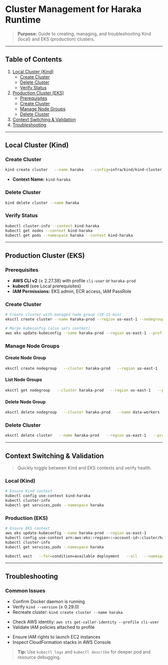 # Cluster Management for Haraka Runtime

> **Purpose:** Guide to creating, managing, and troubleshooting Kind (local) and EKS (production) clusters.

---

## Table of Contents

1. [Local Cluster (Kind)](#local-cluster-kind)
   - [Create Cluster](#create-cluster)
   - [Delete Cluster](#delete-cluster)
   - [Verify Status](#verify-status)
2. [Production Cluster (EKS)](#production-cluster-eks)
   - [Prerequisites](#prerequisites)
   - [Create Cluster](#create-cluster-1)
   - [Manage Node Groups](#manage-node-groups)
   - [Delete Cluster](#delete-cluster-1)
3. [Context Switching & Validation](#context-switching--validation)
4. [Troubleshooting](#troubleshooting)

---

## Local Cluster (Kind)

### Create Cluster

```bash
kind create cluster   --name haraka   --config=infra/kind/kind-cluster.yaml  # annotated Kind config
```

- **Context Name:** `kind-haraka`

### Delete Cluster

```bash
kind delete cluster --name haraka
```

### Verify Status

```bash
kubectl cluster-info --context kind-haraka
kubectl get nodes --context kind-haraka
kubectl get pods --namespace haraka --context kind-haraka
```

---

## Production Cluster (EKS)

### Prerequisites

- **AWS CLI v2** (≥ 2.27.38) with profile `cli-user` or `haraka-prod`
- **kubectl** (see Local prerequisites)
- **IAM Permissions:** EKS admin, ECR access, IAM PassRole

### Create Cluster

```bash
# Create cluster with managed node group (10-15 min)
eksctl create cluster --name haraka-prod --region us-east-1 --nodegroup-name linux-nodes --node-type t2.micro --nodes 1 --managed

# Merge kubeconfig (also sets context)
aws eks update-kubeconfig --name haraka-prod --region us-east-1 --profile haraka-prod-user
```

### Manage Node Groups

#### Create Node Group

```bash
eksctl create nodegroup   --cluster haraka-prod   --region us-east-1   --profile cli-user   --name data-workers   --nodes 3   --node-type m5.xlarge   --managed
```

#### List Node Groups

```bash
eksctl get nodegroup   --cluster haraka-prod   --region us-east-1   --profile cli-user
```

#### Delete Node Group

```bash
eksctl delete nodegroup   --cluster haraka-prod   --name data-workers   --region us-east-1   --profile cli-user
```

### Delete Cluster

```bash
eksctl delete cluster   --name haraka-prod   --region us-east-1   --profile cli-user
```

---

## Context Switching & Validation

> Quickly toggle between Kind and EKS contexts and verify health.

### Local (Kind)

```bash
# Ensure Kind context
kubectl config use-context kind-haraka
kubectl cluster-info
kubectl get services,pods --namespace haraka
```

### Production (EKS)

```bash
# Ensure EKS context
aws eks update-kubeconfig --name haraka-prod --region us-east-1
kubectl config use-context arn:aws:eks:<region>:<account-id>:cluster/haraka-prod
kubectl	cluster-info
kubectl get services,pods --namespace haraka
```

```bash
kubectl wait   --for=condition=available deployment   --all   --namespace haraka   --timeout=120s
```

---

## Troubleshooting

### Common Issues

- Confirm Docker daemon is running
- Verify `kind --version` (≥ 0.29.0)
- Recreate cluster: `kind create cluster --name haraka`

* Check AWS identity: `aws sts get-caller-identity --profile cli-user`
* Validate IAM policies attached to profile

- Ensure IAM rights to launch EC2 instances
- Inspect CloudFormation stacks in AWS Console

> **Tip:** Use `kubectl logs` and `kubectl describe` for deeper pod and resource debugging.
